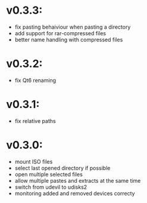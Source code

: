 # v0.3.3:
* fix pasting behaiviour when pasting a directory
* add support for rar-compressed files
* better name handling with compressed files

# v0.3.2:
* fix Qt6 renaming

# v0.3.1:
* fix relative paths

# v0.3.0:
* mount ISO files
* select last opened directory if possible
* open multiple selected files
* allow multiple pastes and extracts at the same time
* switch from udevil to udisks2
* monitoring added and removed devices correcty
